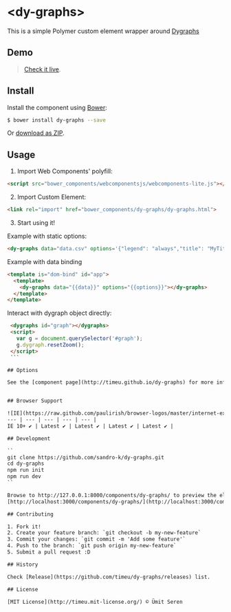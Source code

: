 #
# &lt;dy-graphs&gt;

This is a simple Polymer custom element wrapper around [Dygraphs](http://dygraphs.com/)

## Demo
> [Check it live](http://timeu.github.io/dy-graphs/components/dy-graphs/demo/index.html).

## Install

Install the component using [Bower](http://bower.io/):

```sh
$ bower install dy-graphs --save
```

Or [download as ZIP](https://github.com/timeu/dy-graphs/archive/master.zip).

## Usage

1. Import Web Components' polyfill:

  ```html
<script src="bower_components/webcomponentsjs/webcomponents-lite.js"></script>
  ```

2. Import Custom Element:

  ```html
<link rel="import" href="bower_components/dy-graphs/dy-graphs.html">
  ```

3. Start using it!

  Example with static options:

  ```html
  <dy-graphs data="data.csv" options='{"legend": "always","title": "MyTitle"}'></dy-graphs>

  ```

  Example with data binding

  ```html
  <template is="dom-bind" id="app">
    <template>
      <dy-graphs data="{{data}}" options="{{options}}"></dy-graphs>
    </template>
  </template>

  ```

  Interact with dygraph object directly:

   ```html
    <dygraphs id="graph"></dygraphs>
    <script>
      var g = document.querySelector('#graph');
      g.dygraph.resetZoom();
    </script>
    ```

## Options

See the [component page](http://timeu.github.io/dy-graphs) for more information.


## Browser Support

![IE](https://raw.github.com/paulirish/browser-logos/master/internet-explorer/internet-explorer_48x48.png) | ![Chrome](https://raw.github.com/paulirish/browser-logos/master/chrome/chrome_48x48.png) | ![Firefox](https://raw.github.com/paulirish/browser-logos/master/firefox/firefox_48x48.png) | ![Opera](https://raw.github.com/paulirish/browser-logos/master/opera/opera_48x48.png) | ![Safari](https://raw.github.com/paulirish/browser-logos/master/safari/safari_48x48.png)
--- | --- | --- | --- | --- |
IE 10+ ✔ | Latest ✔ | Latest ✔ | Latest ✔ | Latest ✔ |

## Development

``
git clone https://github.com/sandro-k/dy-graphs.git
cd dy-graphs
npm run init
npm run dev
``

Browse to http://127.0.0.1:8000/components/dy-graphs/ to preview the element documentation. To have [Browsersync](https://browsersync.io/) support, while developing on the element open up
[http://localhost:3000/components/dy-graphs/](http://localhost:3000/components/dy-graphs/)

## Contributing

1. Fork it!
2. Create your feature branch: `git checkout -b my-new-feature`
3. Commit your changes: `git commit -m 'Add some feature'`
4. Push to the branch: `git push origin my-new-feature`
5. Submit a pull request :D

## History

Check [Release](https://github.com/timeu/dy-graphs/releases) list.

## License

[MIT License](http://timeu.mit-license.org/) © Ümit Seren